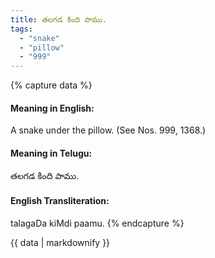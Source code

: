 ```yaml
---
title: తలగడ కింది పాము.
tags:
  - "snake"
  - "pillow"
  - "999"
---
```


{% capture data %}
#### Meaning in English:
A snake under the pillow.
(See Nos. 999, 1368.)

#### Meaning in Telugu:
తలగడ కింది పాము.

#### English Transliteration:
talagaDa kiMdi paamu.
{% endcapture %}

{{ data | markdownify }}

